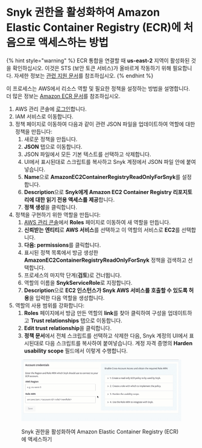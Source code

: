 # Snyk 권한을 활성화하여 Amazon Elastic Container Registry (ECR)에 처음으로 액세스하는 방법

{% hint style="warning" %}
ECR 통합을 연결할 때 **us-east-2** 지역이 활성화된 것을 확인하십시오. 이것은 STS (보안 토큰 서비스)가 올바르게 작동하기 위해 필요합니다. 자세한 정보는 [관련 지원 문서](https://support.snyk.io/s/article/Connecting-to-ECR-Integration-gives-error-Could-not-connect-to-ECR-Please-ensure-your-credentials-are-correctly-configured)를 참조하십시오.
{% endhint %}

이 프로세스는 AWS에서 리소스 역할 및 필요한 정책을 설정하는 방법을 설명합니다. 더 많은 정보는 [Amazon ECR 문서](https://docs.aws.amazon.com/AmazonECR/latest/userguide/ecr_managed_policies.html)를 참조하십시오.

1. AWS 관리 콘솔에 [로그인](https://console.aws.amazon.com/iam/home?#/policies)합니다.
2. IAM 서비스로 이동합니다.
3. 정책 페이지로 이동하여 다음과 같이 관련 JSON 파일을 업데이트하여 역할에 대한 정책을 만듭니다:
   1. 새로운 정책을 만듭니다.
   2. **JSON** 탭으로 이동합니다.
   3. JSON 파일에서 모든 기본 텍스트를 선택하고 삭제합니다.
   4. UI에서 표시된대로 스크립트를 복사하고 Snyk 계정에서 JSON 파일 안에 붙여넣습니다.
   5. **Name**으로 **AmazonEC2ContainerRegistryReadOnlyForSnyk**를 설정합니다.
   6. **Description**으로 **Snyk에게 Amazon EC2 Container Registry 리포지토리에 대한 읽기 전용 액세스를 제공**합니다.
   7. **정책 생성**을 클릭합니다.
4. 정책을 구현하기 위한 역할을 만듭니다:
   1. [AWS 관리 콘솔](https://aws.amazon.com/console/)에서 **Roles** 페이지로 이동하여 새 역할을 만듭니다.
   2. **신뢰받는 엔티티**로 **AWS 서비스**를 선택하고 이 역할의 서비스로 **EC2**를 선택합니다.
   3. **다음: permissions**를 클릭합니다.
   4. 표시된 정책 목록에서 방금 생성한 **AmazonEC2ContainerRegistryReadOnlyForSnyk** 정책을 검색하고 선택합니다.
   5. 프로세스의 마지막 단계(**검토**)로 건너뜁니다.
   6. 역할의 이름을 **SnykServiceRole**로 지정합니다.
   7. **Description**으로 **EC2 인스턴스가 Snyk AWS 서비스를 호출할 수 있도록 허용**을 입력한 다음 역할을 생성합니다.
5. 역할의 사용 범위를 강화합니다:
   1. **Roles** 페이지에서 방금 만든 역할의 **link**를 찾아 클릭하여 구성을 업데이트하고 **Trust relationships** 탭으로 이동합니다.
   2. **Edit trust relationship**을 클릭합니다.
   3. **정책 문서**에서 전체 스크립트를 선택하고 삭제한 다음, Snyk 계정의 UI에서 표시된대로 다음 스크립트를 복사하여 붙여넣습니다. 계정 자격 증명의 **Harden usability scope** 필드에서 이렇게 수행합니다.

<figure><img src="../../../../.gitbook/assets/uuid-4b683f44-0a5e-0d13-f369-f7edecf98ce9-en.gif" alt="Amazon Elastic Container Registry에 액세스하기 위한 권한 활성화 단계">
  <figcaption><p>Snyk 권한을 활성화하여 Amazon Elastic Container Registry (ECR)에 액세스하기</p></figcaption>
</figure>